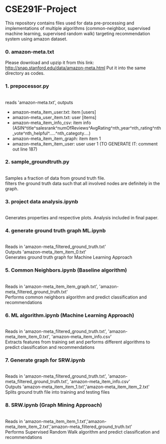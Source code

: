 # CSE291F-Project
This repository contains files used for data pre-processing and implementations of multiple algorithms (common-neighbor, supervised machine learning, supervised random walk) targeting recommendation system using amazon dataset.

### 0. amazon-meta.txt
Please download and upzip it from this link: http://snap.stanford.edu/data/amazon-meta.html
Put it into the same directory as codes.

### 1. prepocessor.py
<br />reads 'amazon-meta.txt', outputs
- amazon-meta_item_user.txt: item [users]
- amazon-meta_user_item.txt: user [items]
- amazon-meta_item_info_csv: item info (ASIN^title^salesrank^numOfReviews^AvgRating^nth_year^nth_rating^nth_vote^nth_helpful^.....^nth_categoty....)
- amazon-meta_item_item_graph: item item 1
- amazon-meta_item_item_user: user user 1  (TO GENERATE IT: comment out line 187)

### 2. sample_groundtruth.py
<br /> Samples a fraction of data from ground truth file.
<br /> filters the ground truth data such that all involved nodes are definitely in the graph.

### 3. project data analysis.ipynb
<br />Generates properties and respective plots. Analysis included in final paper.

### 4. generate ground truth graph ML.ipynb
<br />Reads in 'amazon-meta_filtered_ground_truth.txt'
<br />Outputs 'amazon-meta_item_item_0.txt' 
<br />Generates ground truth graph for Machine Learning Approach

### 5. Common Neighbors.ipynb (Baseline algorithm)
<br />Reads in 'amazon-meta_item_item_graph.txt', 'amazon-meta_filtered_ground_truth.txt'
<br />Performs common neighbors algorithm and predict classification and recommendations

### 6. ML algorithm.ipynb (Machine Learning Approach)
<br />Reads in 'amazon-meta_filtered_ground_truth.txt', 'amazon-meta_item_item_0.txt', 'amazon-meta_item_info.csv'
<br />Extracts features from training set and performs different algorithms to predict classification and recommendations

### 7. Generate graph for SRW.ipynb
<br />Reads in 'amazon-meta_filtered_ground_truth.txt', 'amazon-meta_filtered_ground_truth.txt', 'amazon-meta_item_info.csv'
<br />Outputs 'amazon-meta_item_item_1.txt','amazon-meta_item_item_2.txt'
<br />Splits ground truth file into training and testing files

### 8. SRW.ipynb (Graph Mining Approach)
<br />Reads in 'amazon-meta_item_item_1.txt','amazon-meta_item_item_2.txt','amazon-meta_filtered_ground_truth.txt'
<br />Performs Supervised Random Walk algorithm and predict classification and recommendations

